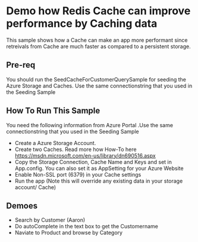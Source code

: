 Demo how Redis Cache can improve performance by Caching data
=====================================================================
This sample shows how a Cache can make an app more performant since retreivals from Cache are much faster as compared to a persistent storage.

## Pre-req
You should run the SeedCacheForCustomerQuerySample for seeding the Azure Storage and Caches. Use the same connectionstring that you used in the Seeding Sample

## How To Run This Sample
You need the following information from Azure Portal
.Use the same connectionstring that you used in the Seeding Sample
- Create a Azure Storage Account.
- Create two Caches. Read more how How-To here https://msdn.microsoft.com/en-us/library/dn690516.aspx
- Copy the Storage Connection, Cache Name and Keys and set in App.config. You can also set it as AppSetting for your Azure Website
- Enable Non-SSL port (6379) in your Cache settings
- Run the app (Note this will override any existing data in your storage account/ Cache)

## Demoes
- Search by Customer (Aaron)
- Do autoComplete in the text box to get the Customername
- Naviate to Product and browse by Category
